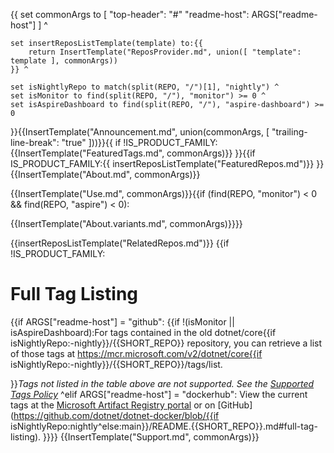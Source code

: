{{
    set commonArgs to [
        "top-header": "#"
        "readme-host": ARGS["readme-host"]
    ] ^

    set insertReposListTemplate(template) to:{{
        return InsertTemplate("ReposProvider.md", union([ "template": template ], commonArgs))
    }} ^

    set isNightlyRepo to match(split(REPO, "/")[1], "nightly") ^
    set isMonitor to find(split(REPO, "/"), "monitor") >= 0 ^
    set isAspireDashboard to find(split(REPO, "/"), "aspire-dashboard") >= 0

}}{{InsertTemplate("Announcement.md", union(commonArgs, [ "trailing-line-break": "true" ]))}}{{
if !IS_PRODUCT_FAMILY:{{InsertTemplate("FeaturedTags.md", commonArgs)}}
}}{{if IS_PRODUCT_FAMILY:{{
    insertReposListTemplate("FeaturedRepos.md")}}
}}
{{InsertTemplate("About.md", commonArgs)}}

{{InsertTemplate("Use.md", commonArgs)}}{{if (find(REPO, "monitor") < 0 && find(REPO, "aspire") < 0):

{{InsertTemplate("About.variants.md", commonArgs)}}}}

{{insertReposListTemplate("RelatedRepos.md")}}
{{if !IS_PRODUCT_FAMILY:
# Full Tag Listing
{{if ARGS["readme-host"] = "github":<!--End of generated tags-->
{{if !(isMonitor || isAspireDashboard):For tags contained in the old dotnet/core{{if isNightlyRepo:-nightly}}/{{SHORT_REPO}} repository, you can retrieve a list of those tags at https://mcr.microsoft.com/v2/dotnet/core{{if isNightlyRepo:-nightly}}/{{SHORT_REPO}}/tags/list.

}}*Tags not listed in the table above are not supported. See the [Supported Tags Policy](https://github.com/dotnet/dotnet-docker/blob/main/documentation/supported-tags.md)*
^elif ARGS["readme-host"] = "dockerhub":
View the current tags at the [Microsoft Artifact Registry portal](https://mcr.microsoft.com/product/{{REPO}}/tags) or on [GitHub](https://github.com/dotnet/dotnet-docker/blob/{{if isNightlyRepo:nightly^else:main}}/README.{{SHORT_REPO}}.md#full-tag-listing).
}}}}
{{InsertTemplate("Support.md", commonArgs)}}
